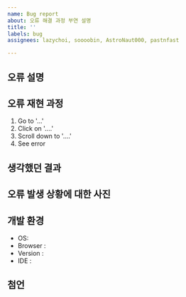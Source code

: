 ```yaml
---
name: Bug report
about: 오류 해결 과정 부연 설명
title: ''
labels: bug
assignees: lazychoi, soooobin, AstroNaut000, pastnfast

---
```


## 오류 설명


## 오류 재현 과정
1. Go to '...'
2. Click on '....'
3. Scroll down to '....'
4. See error

## 생각했던 결과

## 오류 발생 상황에 대한 사진

## 개발 환경
 - OS: 
 - Browser : 
 - Version :
 - IDE : 

## 첨언
